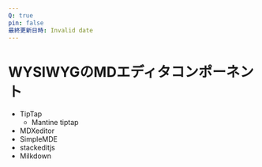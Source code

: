 ```yaml
---
Q: true
pin: false
最終更新日時: Invalid date
---
```

# WYSIWYGのMDエディタコンポーネント

- TipTap
    - Mantine tiptap
- MDXeditor
- SimpleMDE
- stackeditjs
- Milkdown